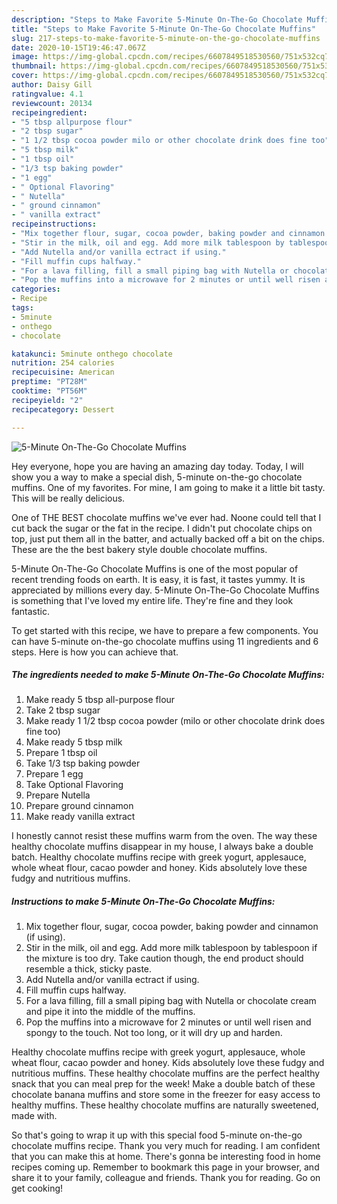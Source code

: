 ```yaml
---
description: "Steps to Make Favorite 5-Minute On-The-Go Chocolate Muffins"
title: "Steps to Make Favorite 5-Minute On-The-Go Chocolate Muffins"
slug: 217-steps-to-make-favorite-5-minute-on-the-go-chocolate-muffins
date: 2020-10-15T19:46:47.067Z
image: https://img-global.cpcdn.com/recipes/6607849518530560/751x532cq70/5-minute-on-the-go-chocolate-muffins-recipe-main-photo.jpg
thumbnail: https://img-global.cpcdn.com/recipes/6607849518530560/751x532cq70/5-minute-on-the-go-chocolate-muffins-recipe-main-photo.jpg
cover: https://img-global.cpcdn.com/recipes/6607849518530560/751x532cq70/5-minute-on-the-go-chocolate-muffins-recipe-main-photo.jpg
author: Daisy Gill
ratingvalue: 4.1
reviewcount: 20134
recipeingredient:
- "5 tbsp allpurpose flour"
- "2 tbsp sugar"
- "1 1/2 tbsp cocoa powder milo or other chocolate drink does fine too"
- "5 tbsp milk"
- "1 tbsp oil"
- "1/3 tsp baking powder"
- "1 egg"
- " Optional Flavoring"
- " Nutella"
- " ground cinnamon"
- " vanilla extract"
recipeinstructions:
- "Mix together flour, sugar, cocoa powder, baking powder and cinnamon (if using)."
- "Stir in the milk, oil and egg. Add more milk tablespoon by tablespoon if the mixture is too dry. Take caution though, the end product should resemble a thick, sticky paste."
- "Add Nutella and/or vanilla ectract if using."
- "Fill muffin cups halfway."
- "For a lava filling, fill a small piping bag with Nutella or chocolate cream and pipe it into the middle of the muffins."
- "Pop the muffins into a microwave for 2 minutes or until well risen and spongy to the touch. Not too long, or it will dry up and harden."
categories:
- Recipe
tags:
- 5minute
- onthego
- chocolate

katakunci: 5minute onthego chocolate 
nutrition: 254 calories
recipecuisine: American
preptime: "PT28M"
cooktime: "PT56M"
recipeyield: "2"
recipecategory: Dessert

---
```



![5-Minute On-The-Go Chocolate Muffins](https://img-global.cpcdn.com/recipes/6607849518530560/751x532cq70/5-minute-on-the-go-chocolate-muffins-recipe-main-photo.jpg)

Hey everyone, hope you are having an amazing day today. Today, I will show you a way to make a special dish, 5-minute on-the-go chocolate muffins. One of my favorites. For mine, I am going to make it a little bit tasty. This will be really delicious.

One of THE BEST chocolate muffins we&#39;ve ever had. Noone could tell that I cut back the sugar or the fat in the recipe. I didn&#39;t put chocolate chips on top, just put them all in the batter, and actually backed off a bit on the chips. These are the the best bakery style double chocolate muffins.

5-Minute On-The-Go Chocolate Muffins is one of the most popular of recent trending foods on earth. It is easy, it is fast, it tastes yummy. It is appreciated by millions every day. 5-Minute On-The-Go Chocolate Muffins is something that I've loved my entire life. They're fine and they look fantastic.


To get started with this recipe, we have to prepare a few components. You can have 5-minute on-the-go chocolate muffins using 11 ingredients and 6 steps. Here is how you can achieve that.

<!--inarticleads1-->

##### The ingredients needed to make 5-Minute On-The-Go Chocolate Muffins:

1. Make ready 5 tbsp all-purpose flour
1. Take 2 tbsp sugar
1. Make ready 1 1/2 tbsp cocoa powder (milo or other chocolate drink does fine too)
1. Make ready 5 tbsp milk
1. Prepare 1 tbsp oil
1. Take 1/3 tsp baking powder
1. Prepare 1 egg
1. Take  Optional Flavoring
1. Prepare  Nutella
1. Prepare  ground cinnamon
1. Make ready  vanilla extract


I honestly cannot resist these muffins warm from the oven. The way these healthy chocolate muffins disappear in my house, I always bake a double batch. Healthy chocolate muffins recipe with greek yogurt, applesauce, whole wheat flour, cacao powder and honey. Kids absolutely love these fudgy and nutritious muffins. 

<!--inarticleads2-->

##### Instructions to make 5-Minute On-The-Go Chocolate Muffins:

1. Mix together flour, sugar, cocoa powder, baking powder and cinnamon (if using).
1. Stir in the milk, oil and egg. Add more milk tablespoon by tablespoon if the mixture is too dry. Take caution though, the end product should resemble a thick, sticky paste.
1. Add Nutella and/or vanilla ectract if using.
1. Fill muffin cups halfway.
1. For a lava filling, fill a small piping bag with Nutella or chocolate cream and pipe it into the middle of the muffins.
1. Pop the muffins into a microwave for 2 minutes or until well risen and spongy to the touch. Not too long, or it will dry up and harden.


Healthy chocolate muffins recipe with greek yogurt, applesauce, whole wheat flour, cacao powder and honey. Kids absolutely love these fudgy and nutritious muffins. These healthy chocolate muffins are the perfect healthy snack that you can meal prep for the week! Make a double batch of these chocolate banana muffins and store some in the freezer for easy access to healthy muffins. These healthy chocolate muffins are naturally sweetened, made with. 

So that's going to wrap it up with this special food 5-minute on-the-go chocolate muffins recipe. Thank you very much for reading. I am confident that you can make this at home. There's gonna be interesting food in home recipes coming up. Remember to bookmark this page in your browser, and share it to your family, colleague and friends. Thank you for reading. Go on get cooking!

